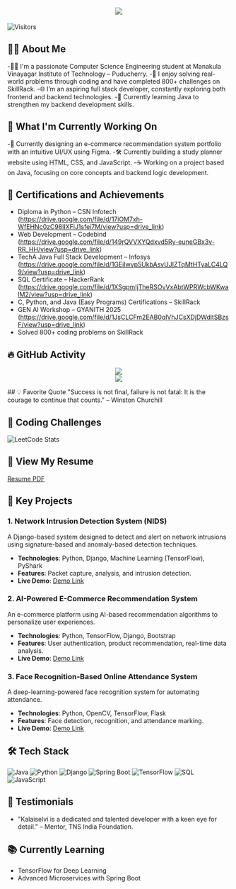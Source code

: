 <h1 align="center">
  <img src="https://readme-typing-svg.demolab.com?font=Fira+Code&weight=600&size=24&pause=1000&color=blue&center=true&vCenter=true&random=false&width=435&lines=Hey+there%2C+I'm+Mohanapriya" />
</h1>

![Visitors](https://komarev.com/ghpvc/?username=Mohanapriya-A&color=blueviolet)

## 🙋‍♀️ About Me
-👩‍💻 I'm a passionate Computer Science Engineering student at Manakula Vinayagar Institute of Technology – Puducherry.
-🧠 I enjoy solving real-world problems through coding and have completed 800+ challenges on SkillRack.
-🌐 I’m an aspiring full stack developer, constantly exploring both frontend and backend technologies.
-📘 Currently learning Java to strengthen my backend development skills.


## 🔨 What I'm Currently Working On
-🎨 Currently designing an e-commerce recommendation system portfolio with an intuitive UI/UX using Figma.
-🛠️ Currently building a study planner website using HTML, CSS, and JavaScript.
-☕ Working on a project based on Java, focusing on core concepts and backend logic development.


## 🏅 Certifications and Achievements
- Diploma in Python – CSN Infotech (https://drive.google.com/file/d/17iOM7xh-WfEHNc0zC98lIXFiJ1sfei7M/view?usp=drive_link)
- Web Development – Codebind (https://drive.google.com/file/d/149rQVVXYQdxvd5Ry-euneGBx3v-RR_HH/view?usp=drive_link)
- TechA Java Full Stack Development – Infosys (https://drive.google.com/file/d/1GEiIwvp5UkbAsvUJIZTqMtHTyaLC4LQ9/view?usp=drive_link)
- SQL Certificate – HackerRank (https://drive.google.com/file/d/1XSgpmIjTheRSOvVxAbtWPRWcbWKwalM2/view?usp=drive_link)
- C, Python, and Java (Easy Programs) Certifications – SkillRack
- GEN AI Workshop – GYANITH 2025 (https://drive.google.com/file/d/1JsCLCFm2EAB0qlVhJCsXDjDWditSBzsF/view?usp=drive_link)
- Solved 800+ coding problems on SkillRack 


## 🔥 GitHub Activity
<p align="center">
  <img src="https://github-readme-stats.vercel.app/api?username=Mohanapriya221105&show_icons=true&theme=default" />
  <br />
  <img src="https://github-readme-activity-graph.vercel.app/graph?username=Mohanapriya221105&theme=github-light&hide_border=false&area=true" />
</p>
## 💡 Favorite Quote
"Success is not final, failure is not fatal: It is the courage to continue that counts." – Winston Churchill

## 🏅 Coding Challenges
![LeetCode Stats](https://leetcode.com/u/Mohanapriya22/)

## 📄 View My Resume
[Resume PDF](https://drive.google.com/file/d/19J7-vmr3lpYwu2oFx4OlwcIQksZ_EBxv/view?usp=drive_link)

## 🌟 Key Projects
### 1. Network Intrusion Detection System (NIDS)
A Django-based system designed to detect and alert on network intrusions using signature-based and anomaly-based detection techniques. 
- **Technologies**: Python, Django, Machine Learning (TensorFlow), PyShark
- **Features**: Packet capture, analysis, and intrusion detection.
- **Live Demo**: [Demo Link](https://github.com/Kalaiselvi-A/NIDS-Demo)
  
### 2. AI-Powered E-Commerce Recommendation System
An e-commerce platform using AI-based recommendation algorithms to personalize user experiences.
- **Technologies**: Python, TensorFlow, Django, Bootstrap
- **Features**: User authentication, product recommendation, real-time data analysis.
- **Live Demo**: [Demo Link](https://github.com/Kalaiselvi-A/ECommerce-AI)

### 3. Face Recognition-Based Online Attendance System
A deep-learning-powered face recognition system for automating attendance.
- **Technologies**: Python, OpenCV, TensorFlow, Flask
- **Features**: Face detection, recognition, and attendance marking.
- **Live Demo**: [Demo Link](https://github.com/Kalaiselvi-A/FaceRecognition-Attendance)

## 🛠 Tech Stack
![Java](https://img.shields.io/badge/Java-ED8B00?style=for-the-badge&logo=java&logoColor=white)
![Python](https://img.shields.io/badge/Python-3776AB?style=for-the-badge&logo=python&logoColor=white)
![Django](https://img.shields.io/badge/Django-092E20?style=for-the-badge&logo=django&logoColor=white)
![Spring Boot](https://img.shields.io/badge/Spring%20Boot-6DB33F?style=for-the-badge&logo=spring-boot&logoColor=white)
![TensorFlow](https://img.shields.io/badge/TensorFlow-FF6F00?style=for-the-badge&logo=tensorflow&logoColor=white)
![SQL](https://img.shields.io/badge/SQL-4479A1?style=for-the-badge&logo=MySQL&logoColor=white)
![JavaScript](https://img.shields.io/badge/JavaScript-F7DF1E?style=for-the-badge&logo=javascript&logoColor=black)

## 💬 Testimonials
- "Kalaiselvi is a dedicated and talented developer with a keen eye for detail." – Mentor, TNS India Foundation.
  
## 📚 Currently Learning
- TensorFlow for Deep Learning
- Advanced Microservices with Spring Boot
